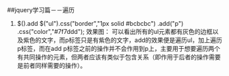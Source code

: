 ##jquery学习篇－－遍历

1. $().add
    $("ul").css("border","1px solid #bcbcbc")
           .add("p")
           .css("color","#7f7ddd");
效果图：
可以看出所有的ul元素都有灰色的边框以及紫色的文字，而p标签只是有紫色的文字，add的效果便是遍历ul，加上遍历p标签，而在add p标签之前的操作并不会作用到p上，主要用于想要遍历两个有共同操作的元素，但两者应该有类似于包含关系（即作用于后者的操作需要是前者同样需要的操作）。

